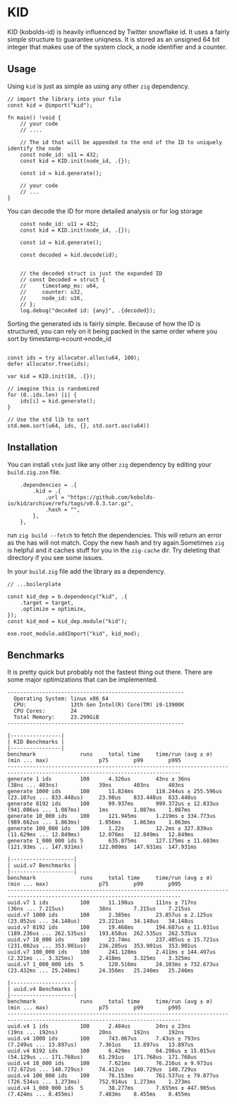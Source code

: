 # KID

KID (kobolds-id) is heavily influenced by Twitter snowflake id. It uses a fairly simple structure to guarantee uniqness. It is stored as an unsigned 64 bit integer that makes use of the system clock, a node identifier and a counter.

## Usage

Using `kid` is just as simple as using any other `zig` dependency.

```zig
// import the library into your file
const kid = @import("kid");

fn main() !void {
    // your code
    // ....

    // The id that will be appended to the end of the ID to uniquely identify the node
    const node_id: u11 = 432;
    const kid = KID.init(node_id, .{});

    const id = kid.generate();

    // your code
    // ...
}
```

You can decode the ID for more detailed analysis or for log storage

```zig
    const node_id: u11 = 432;
    const kid = KID.init(node_id, .{});

    const id = kid.generate();

    const decoded = kid.decode(id);


    // the decoded struct is just the expanded ID
    // const Decoded = struct {
    //     timestamp_ms: u64,
    //     counter: u32,
    //     node_id: u16,
    // };
    log.debug("decoded id: {any}", .{decoded});

```

Sorting the generated ids is fairly simple. Because of how the ID is structured, you can rely on it being packed in the same order where you sort by timestamp->count->node_id

```zig

const ids = try allocator.alloc(u64, 100);
defer allocator.free(ids);

var kid = KID.init(10, .{});

// imagine this is randomized
for (0..ids.len) |i| {
    ids[i] = kid.generate();
}

// Use the std lib to sort
std.mem.sort(u64, ids, {}, std.sort.asc(u64))
```

## Installation

You can install `stdx` just like any other `zig` dependency by editing your `build.zig.zon` file.

```zig
    .dependencies = .{
        .kid = .{
            .url = "https://github.com/kobolds-io/kid/archive/refs/tags/v0.0.3.tar.gz",
            .hash = "",
        },
    },
```

run `zig build --fetch` to fetch the dependencies. This will return an error as the has will not match. Copy the new hash and try again.Sometimes `zig` is helpful and it caches stuff for you in the `zig-cache` dir. Try deleting that directory if you see some issues.

In your `build.zig` file add the library as a dependency.

```zig
// ...boilerplate

const kid_dep = b.dependency("kid", .{
    .target = target,
    .optimize = optimize,
});
const kid_mod = kid_dep.module("kid");

exe.root_module.addImport("kid", kid_mod);
```

## Benchmarks

It is pretty quick but probably not the fastest thing out there. There are some major optimizations that can be implemented.

```plaintext
--------------------------------------------------------
  Operating System: linux x86_64
  CPU:              13th Gen Intel(R) Core(TM) i9-13900K
  CPU Cores:        24
  Total Memory:     23.299GiB
--------------------------------------------------------

|----------------|
| KID Benchmarks |
|----------------|
benchmark              runs     total time     time/run (avg ± σ)    (min ... max)                p75        p99        p995
-----------------------------------------------------------------------------------------------------------------------------
generate 1 ids         100      4.326us        43ns ± 36ns           (38ns ... 403ns)             39ns       403ns      403ns
generate 1000 ids      100      11.824ms       118.244us ± 255.596us (23.107us ... 833.448us)     23.98us    833.448us  833.448us
generate 8192 ids      100      99.937ms       999.372us ± 12.833us  (941.086us ... 1.087ms)      1ms        1.087ms    1.087ms
generate 10_000 ids    100      121.945ms      1.219ms ± 334.773us   (989.662us ... 1.863ms)      1.056ms    1.863ms    1.863ms
generate 100_000 ids   100      1.22s          12.2ms ± 327.839us    (11.629ms ... 12.849ms)      12.076ms   12.849ms   12.849ms
generate 1_000_000 ids 5        635.875ms      127.175ms ± 11.603ms  (121.93ms ... 147.931ms)     122.009ms  147.931ms  147.931ms

|--------------------|
| uuid.v7 Benchmarks |
|--------------------|
benchmark              runs     total time     time/run (avg ± σ)    (min ... max)                p75        p99        p995
-----------------------------------------------------------------------------------------------------------------------------
uuid.v7 1 ids          100      11.198us       111ns ± 717ns         (36ns ... 7.215us)           38ns       7.215us    7.215us
uuid.v7 1000 ids       100      2.385ms        23.857us ± 2.125us    (23.052us ... 34.148us)      23.221us   34.148us   34.148us
uuid.v7 8192 ids       100      19.468ms       194.687us ± 11.031us  (189.236us ... 262.535us)    193.658us  262.535us  262.535us
uuid.v7 10_000 ids     100      23.74ms        237.405us ± 15.721us  (231.002us ... 353.901us)    236.285us  353.901us  353.901us
uuid.v7 100_000 ids    100      241.128ms      2.411ms ± 144.497us   (2.321ms ... 3.325ms)        2.418ms    3.325ms    3.325ms
uuid.v7 1_000_000 ids  5        120.516ms      24.103ms ± 732.673us  (23.432ms ... 25.246ms)      24.356ms   25.246ms   25.246ms

|--------------------|
| uuid.v4 Benchmarks |
|--------------------|
benchmark              runs     total time     time/run (avg ± σ)    (min ... max)                p75        p99        p995
-----------------------------------------------------------------------------------------------------------------------------
uuid.v4 1 ids          100      2.484us        24ns ± 23ns           (19ns ... 192ns)             20ns       192ns      192ns
uuid.v4 1000 ids       100      743.067us      7.43us ± 793ns        (7.249us ... 13.897us)       7.361us    13.897us   13.897us
uuid.v4 8192 ids       100      6.429ms        64.298us ± 15.015us   (54.129us ... 171.768us)     61.291us   171.768us  171.768us
uuid.v4 10_000 ids     100      7.621ms        76.216us ± 9.973us    (72.672us ... 140.729us)     74.412us   140.729us  140.729us
uuid.v4 100_000 ids    100      76.153ms       761.537us ± 79.077us  (726.534us ... 1.273ms)      752.914us  1.273ms    1.273ms
uuid.v4 1_000_000 ids  5        38.277ms       7.655ms ± 447.905us   (7.424ms ... 8.455ms)        7.483ms    8.455ms    8.455ms
```
